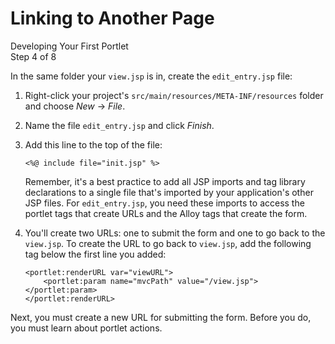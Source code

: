 # Linking to Another Page [](id=linking-to-another-page)

<div class="learn-path-step">
    <p>Developing Your First Portlet<br>Step 4 of 8</p>
</div>

In the same folder your `view.jsp` is in, create the `edit_entry.jsp` file:

1.  Right-click your project's `src/main/resources/META-INF/resources` folder
    and choose *New* &rarr; *File*.

2.  Name the file `edit_entry.jsp` and click *Finish*.

3.  Add this line to the top of the file:

        <%@ include file="init.jsp" %>

    Remember, it's a best practice to add all JSP imports and tag library
    declarations to a single file that's imported by your application's other 
    JSP files. For `edit_entry.jsp`, you need these imports to access the 
    portlet tags that create URLs and the Alloy tags that create the form. 

4.  You'll create two URLs: one to submit the form and one to go back to the 
    `view.jsp`. To create the URL to go back to `view.jsp`, add the following 
    tag below the first line you added: 

        <portlet:renderURL var="viewURL">
            <portlet:param name="mvcPath" value="/view.jsp"></portlet:param>
        </portlet:renderURL>

Next, you must create a new URL for submitting the form. Before you do, you must
learn about portlet actions.
